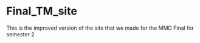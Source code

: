 # Final_TM_site
This is the improved version of the site that we made for the MMD Final for semester 2
